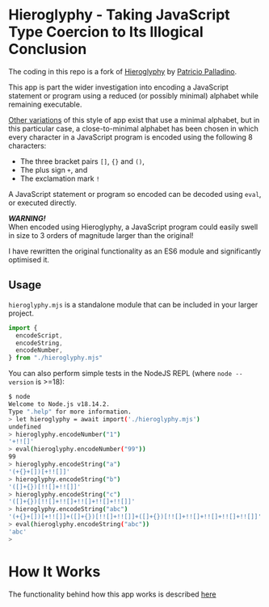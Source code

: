# Hieroglyphy - Taking JavaScript Type Coercion to Its Illogical Conclusion

The coding in this repo is a fork of [Hieroglyphy](https://github.com/alcuadrado/hieroglyphy) by [Patricio Palladino](https://github.com/alcuadrado/).

This app is part the wider investigation into encoding a JavaScript statement or program using a reduced (or possibly minimal) alphabet while remaining executable.

[Other variations](https://github.com/aemkei/jsfuck) of this style of app exist that use a minimal alphabet, but in this particular case, a close-to-minimal alphabet has been chosen in which every character in a JavaScript program is encoded using the following 8 characters:

* The three bracket pairs `[]`, `{}` and `()`,
* The plus sign `+`, and
* The exclamation mark `!`

A JavaScript statement or program so encoded can be decoded using `eval`, or executed directly.

***WARNING!***<br>
When encoded using Hieroglyphy, a JavaScript program could easily swell in size to 3 orders of magnitude larger than the original!

I have rewritten the original functionality as an ES6 module and significantly optimised it.

## Usage

`hieroglyphy.mjs` is a standalone module that can be included in your larger project.

```javascript
import {
  encodeScript,
  encodeString,
  encodeNumber,
} from "./hieroglyphy.mjs"
```

You can also perform simple tests in the NodeJS REPL (where `node --version` is >=18):

```bash
$ node
Welcome to Node.js v18.14.2.
Type ".help" for more information.
> let hieroglyphy = await import('./hieroglyphy.mjs')
undefined
> hieroglyphy.encodeNumber("1")
'+!![]'
> eval(hieroglyphy.encodeNumber("99"))
99
> hieroglyphy.encodeString("a")
'(+{}+[])[+!![]]'
> hieroglyphy.encodeString("b")
'([]+{})[!![]+!![]]'
> hieroglyphy.encodeString("c")
'([]+{})[!![]+!![]+!![]+!![]+!![]]'
> hieroglyphy.encodeString("abc")
'(+{}+[])[+!![]]+([]+{})[!![]+!![]]+([]+{})[!![]+!![]+!![]+!![]+!![]]'
> eval(hieroglyphy.encodeString("abc"))
'abc'
>
```

# How It Works

The functionality behind how this app works is described [here](./docs/README.md)
